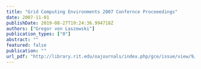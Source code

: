 ```yaml
---
title: "Grid Computing Environments 2007 Confernce Proceeedings"
date: 2007-11-01
publishDate: 2019-08-27T19:24:36.994718Z
authors: ["Gregor von Laszewski"]
publication_types: ["0"]
abstract: ""
featured: false
publication: ""
url_pdf: "http://library.rit.edu/oajournals/index.php/gce/issue/view/9/showToc"
---
```


